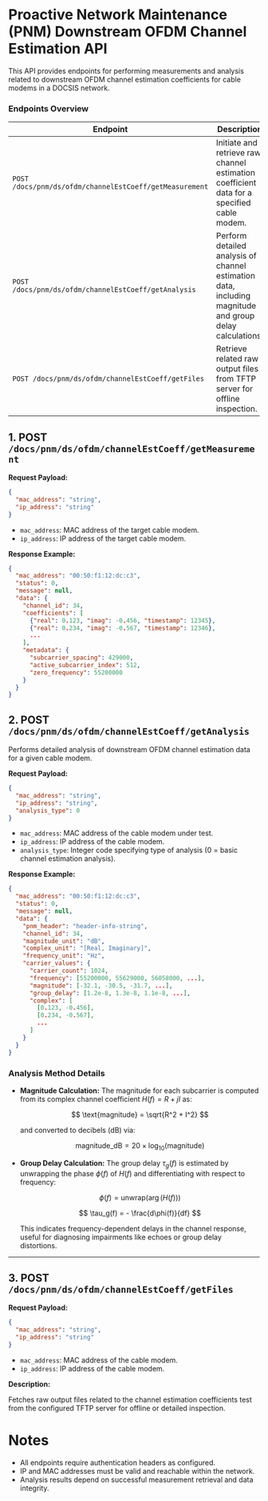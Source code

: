 # Proactive Network Maintenance (PNM) Downstream OFDM Channel Estimation API

This API provides endpoints for performing measurements and analysis related to downstream OFDM channel estimation coefficients for cable modems in a DOCSIS network.

### Endpoints Overview

| Endpoint                                                       | Description                                                 |
| -------------------------------------------------------------- | ----------------------------------------------------------- |
| `POST /docs/pnm/ds/ofdm/channelEstCoeff/getMeasurement`        | Initiate and retrieve raw channel estimation coefficient data for a specified cable modem.  |
| `POST /docs/pnm/ds/ofdm/channelEstCoeff/getAnalysis`           | Perform detailed analysis of channel estimation data, including magnitude and group delay calculations. |
| `POST /docs/pnm/ds/ofdm/channelEstCoeff/getFiles`              | Retrieve related raw output files from TFTP server for offline inspection.                  |

## 1. POST `/docs/pnm/ds/ofdm/channelEstCoeff/getMeasurement`

**Request Payload:**

```json
{
  "mac_address": "string",
  "ip_address": "string"
}
````

* `mac_address`: MAC address of the target cable modem.
* `ip_address`: IP address of the target cable modem.

**Response Example:**

```json
{
  "mac_address": "00:50:f1:12:dc:c3",
  "status": 0,
  "message": null,
  "data": {
    "channel_id": 34,
    "coefficients": [
      {"real": 0.123, "imag": -0.456, "timestamp": 12345},
      {"real": 0.234, "imag": -0.567, "timestamp": 12346},
      ...
    ],
    "metadata": {
      "subcarrier_spacing": 429000,
      "active_subcarrier_index": 512,
      "zero_frequency": 55200000
    }
  }
}
```

## 2. POST `/docs/pnm/ds/ofdm/channelEstCoeff/getAnalysis`

Performs detailed analysis of downstream OFDM channel estimation data for a given cable modem.

**Request Payload:**

```json
{
  "mac_address": "string",
  "ip_address": "string",
  "analysis_type": 0
}
```

* `mac_address`: MAC address of the cable modem under test.
* `ip_address`: IP address of the cable modem.
* `analysis_type`: Integer code specifying type of analysis (0 = basic channel estimation analysis).

**Response Example:**

```json
{
  "mac_address": "00:50:f1:12:dc:c3",
  "status": 0,
  "message": null,
  "data": {
    "pnm_header": "header-info-string",
    "channel_id": 34,
    "magnitude_unit": "dB",
    "complex_unit": "[Real, Imaginary]",
    "frequency_unit": "Hz",
    "carrier_values": {
      "carrier_count": 1024,
      "frequency": [55200000, 55629000, 56058000, ...],
      "magnitude": [-32.1, -30.5, -31.7, ...],
      "group_delay": [1.2e-8, 1.3e-8, 1.1e-8, ...],
      "complex": [
        [0.123, -0.456],
        [0.234, -0.567],
        ...
      ]
    }
  }
}
```

### Analysis Method Details

* **Magnitude Calculation:**
  The magnitude for each subcarrier is computed from its complex channel coefficient $H(f) = R + jI$ as:

  $$
  \text{magnitude} = \sqrt{R^2 + I^2}
  $$

  and converted to decibels (dB) via:

  $$
  \text{magnitude\_dB} = 20 \times \log_{10}(\text{magnitude})
  $$

* **Group Delay Calculation:**
  The group delay $\tau_g(f)$ is estimated by unwrapping the phase $\phi(f)$ of $H(f)$ and differentiating with respect to frequency:

  $$
  \phi(f) = \text{unwrap}(\arg(H(f)))
  $$

  $$
  \tau_g(f) = - \frac{d\phi(f)}{df}
  $$

  This indicates frequency-dependent delays in the channel response, useful for diagnosing impairments like echoes or group delay distortions.

---

## 3. POST `/docs/pnm/ds/ofdm/channelEstCoeff/getFiles`

**Request Payload:**

```json
{
  "mac_address": "string",
  "ip_address": "string"
}
```

* `mac_address`: MAC address of the cable modem.
* `ip_address`: IP address of the cable modem.

**Description:**

Fetches raw output files related to the channel estimation coefficients test from the configured TFTP server for offline or detailed inspection.

# Notes

* All endpoints require authentication headers as configured.
* IP and MAC addresses must be valid and reachable within the network.
* Analysis results depend on successful measurement retrieval and data integrity.

